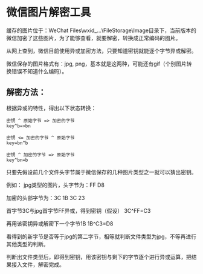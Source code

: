 # 微信图片解密工具
缓存的图片位于：WeChat Files\wxid_...\FileStorage\Image目录下，当前版本的微信加密了这些图片，为了能够查看，就要解密，转换成正常编码的图片。

从网上查到，微信目前使用异或加密方法，只要知道密钥就能逐个字节异或解密。

微信保存的图片格式有：jpg, png，基本就是这两种，可能还有gif（个别图片转换错误不知道什么编码）。

## 解密方法：
根据异或的特性，得出以下状态转换：

	密钥 ^ 原始字节 => 加密的字节
	key^b=>bn

	密钥 <= 加密的字节 ^ 原始字节
	key=bn^b

	密钥 ^ 加密的字节 => 原始字节
	key^bn=b

只要先假设前几个文件头字节属于微信保存的几种图片类型之一就可以猜出密钥。

例如：
jpg类型的图片，头字节为：FF D8

加密的头部字节为：3C 1B 3C 23

首字节3C与jpg首字节FF异或，得到密钥（假设）
	3C^FF=C3

再用该密钥异或解密下一个字节1B
	1B^C3=D8

看得到的新字节是否等于jpg的第二字节，相等就判断文件类型为jpg，不等再进行其他类型的判断。

判断出文件类型后，即得到密钥，用该密钥与剩下的字节逐个进行异或运算，把结果接入文件，解密完成。
